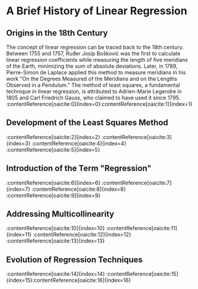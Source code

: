 # A Brief History of Linear Regression

## Origins in the 18th Century

The concept of linear regression can be traced back to the 18th century. Between 1755 and 1757, Ruđer Josip Bošković was the first to calculate linear regression coefficients while measuring the length of five meridians of the Earth, minimizing the sum of absolute deviations. Later, in 1789, Pierre-Simon de Laplace applied this method to measure meridians in his work "On the Degrees Measured of the Meridians and on the Lengths Observed in a Pendulum." The method of least squares, a fundamental technique in linear regression, is attributed to Adrien-Marie Legendre in 1805 and Carl Friedrich Gauss, who claimed to have used it since 1795. :contentReference[oaicite:0]{index=0}&#8203;:contentReference[oaicite:1]{index=1}

## Development of the Least Squares Method

:contentReference[oaicite:2]{index=2} :contentReference[oaicite:3]{index=3} :contentReference[oaicite:4]{index=4}&#8203;:contentReference[oaicite:5]{index=5}

## Introduction of the Term "Regression"

:contentReference[oaicite:6]{index=6} :contentReference[oaicite:7]{index=7} :contentReference[oaicite:8]{index=8}&#8203;:contentReference[oaicite:9]{index=9}

## Addressing Multicollinearity

:contentReference[oaicite:10]{index=10} :contentReference[oaicite:11]{index=11} :contentReference[oaicite:12]{index=12}&#8203;:contentReference[oaicite:13]{index=13}

## Evolution of Regression Techniques

:contentReference[oaicite:14]{index=14} :contentReference[oaicite:15]{index=15}&#8203;:contentReference[oaicite:16]{index=16}

